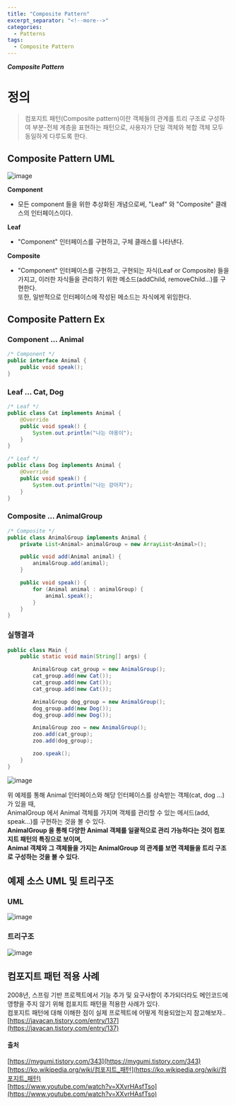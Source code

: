 ```yaml
---
title: "Composite Pattern"
excerpt_separator: "<!--more-->"
categories:
  - Patterns
tags:
  - Composite Pattern
---
```


***Composite Pattern***  
# 정의
>컴포지트 패턴(Composite pattern)이란 객체들의 관계를 트리 구조로 구성하여 부분-전체 계층을 표현하는 패턴으로,
>사용자가 단일 객체와 복합 객체 모두 동일하게 다루도록 한다.


## Composite Pattern UML
![image](\assets\image\composite_pattern_uml.png)

**Component**  
 - 모든 component 들을 위한 추상화된 개념으로써, "Leaf" 와 "Composite" 클래스의 인터페이스이다.  

**Leaf**  
 - "Component" 인터페이스를 구현하고, 구체 클래스를 나타낸다.  

**Composite**  
 - "Component"  인터페이스를 구현하고, 구현되는 자식(Leaf or Composite) 들을 가지고, 이러한 자식들을 관리하기 위한 메소드(addChild, removeChild...)를 구현한다.  
   또한, 일반적으로 인터페이스에 작성된 메소드는 자식에게 위임한다.


## Composite Pattern Ex

### Component  ...  Animal
```java
/* Component */
public interface Animal {
    public void speak();
}
```

### Leaf  ...  Cat, Dog
```java
/* Leaf */
public class Cat implements Animal {
    @Override
    public void speak() {
        System.out.println("나는 야옹이");
    }
}

/* Leaf */
public class Dog implements Animal {
    @Override
    public void speak() {
        System.out.println("나는 강아지");
    }
}
```

### Composite   ...   AnimalGroup
```java
/* Composite */
public class AnimalGroup implements Animal {
    private List<Animal> animalGroup = new ArrayList<Animal>();

    public void add(Animal animal) {
        animalGroup.add(animal);
    }

    public void speak() {
        for (Animal animal : animalGroup) {
            animal.speak();
        }
    }
}
```


### 실행결과
```java
public class Main {
    public static void main(String[] args) {

        AnimalGroup cat_group = new AnimalGroup();
        cat_group.add(new Cat());
        cat_group.add(new Cat());
        cat_group.add(new Cat());

        AnimalGroup dog_group = new AnimalGroup();
        dog_group.add(new Dog());
        dog_group.add(new Dog());

        AnimalGroup zoo = new AnimalGroup();
        zoo.add(cat_group);
        zoo.add(dog_group);

        zoo.speak();
    }
}
```
![image](\assets\image\composite_pattern_result.png)

위 예제를 통해 Animal 인터페이스와 해당 인터페이스를 상속받는 객체(cat, dog ...)가 있을 때,  
AnimalGroup 에서 Animal 객체를 가지며 객체를 관리할 수 있는 메서드(add, speak...)를 구현하는 것을 볼 수 있다.  
**AnimalGroup 을 통해 다양한 Animal 객체를 일괄적으로 관리 가능하다는 것이 컴포지트 패턴의 특징으로 보이며,**     
**Animal 객체와 그 객체들을 가지는 AnimalGroup 의 관계를 보면 객체들을 트리 구조로 구성하는 것을 볼 수 있다.**

## 예제 소스 UML 및 트리구조

### UML
![image](\assets\image\composite_pattern_uml_1.png)

### 트리구조
![image](\assets\image\composite_pattern_tree.png)





## 컴포지트 패턴 적용 사례
   2008년, 스프링 기반 프로젝트에서 기능 추가 및 요구사항이 추가되더라도 메인코드에 영향을 주지 않기 위해 컴포지트 패턴을 적용한 사례가 있다.  
   컴포지트 패턴에 대해 이해한 점이 실제 프로젝트에 어떻게 적용되었는지 참고해보자..  
   [https://javacan.tistory.com/entry/137](https://javacan.tistory.com/entry/137)  

#### 출처  
   [https://mygumi.tistory.com/343](https://mygumi.tistory.com/343)  
   [https://ko.wikipedia.org/wiki/컴포지트_패턴](https://ko.wikipedia.org/wiki/컴포지트_패턴)  
   [https://www.youtube.com/watch?v=XXvrHAsfTso](https://www.youtube.com/watch?v=XXvrHAsfTso)  


<!--
줄바꿈       스페이스바를 두번 + Enter 해준다.
문법표시     마크다운 문법 앞에 \를 붙여준다.
링크        <링크주소>
이미지삽입   ![image](이미지주소)
헤더        # h1
            ## h2
            ### h3
            #### h4
            ##### h5
            ###### h6

굵게         **강조된 텍스트입니다**
기울기       *기울여진 텍스트입니다*
취소선       ~~취소된 텍스트입니다~~
밑줄        <u>밑줄 있는 텍스트입니다</u>
글씨색      <span style="color:yellow">노란 글씨입니다.</span>

```언어 이름(소문자)
이 부분에 코드 적기
```

체크박스    - [ ] 체크 안됨
            - [X] 체크 됨

-->
